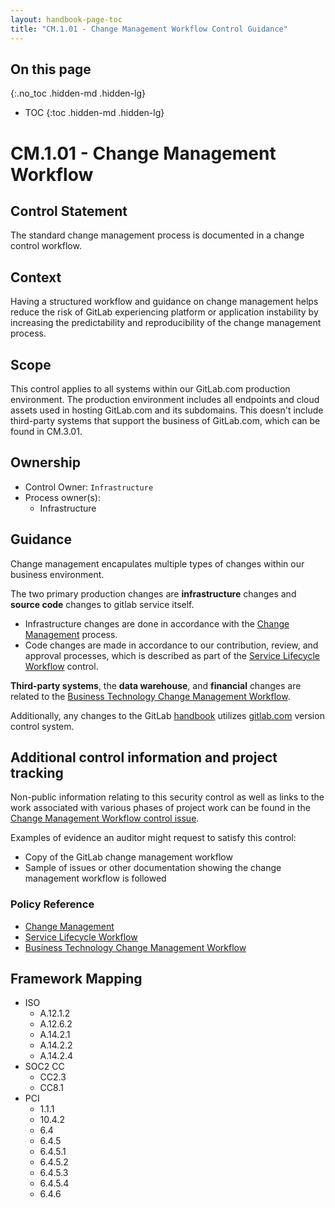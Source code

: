```yaml
---
layout: handbook-page-toc
title: "CM.1.01 - Change Management Workflow Control Guidance"
---
```


## On this page
{:.no_toc .hidden-md .hidden-lg}

- TOC
{:toc .hidden-md .hidden-lg}

# CM.1.01 - Change Management Workflow

## Control Statement

The standard change management process is documented in a change control workflow. 

## Context

Having a structured workflow and guidance on change management helps reduce the risk of GitLab experiencing platform or application instability by increasing the predictability and reproducibility of the change management process.

## Scope

This control applies to all systems within our GitLab.com production environment. The production environment includes all endpoints and cloud assets used in hosting GitLab.com and its subdomains. This doesn't include third-party systems that support the business of GitLab.com, which can be found in CM.3.01.

## Ownership

* Control Owner: `Infrastructure`
* Process owner(s):
    * Infrastructure

## Guidance

Change management encapulates multiple types of changes within our business environment. 

The two primary production changes are **infrastructure** changes and **source code** changes to gitlab service itself. 
* Infrastructure changes are done in accordance with the [Change Management](/handbook/engineering/infrastructure/change-management/) process.
* Code changes are made in accordance to our contribution, review, and approval processes, which is described as part of the [Service Lifecycle Workflow](/handbook/engineering/security/security-assurance/security-compliance/guidance/SLC.1.01_service_lifecycle_workflow.html) control.

**Third-party systems**, the **data warehouse**, and **financial** changes are related to the [Business Technology Change Management Workflow](/handbook/business-ops/business-technology-change-management/).

Additionally, any changes to the GitLab [handbook](about.gitlab.com) utilizes [gitlab.com](gitlab.com) version control system.

## Additional control information and project tracking

Non-public information relating to this security control as well as links to the work associated with various phases of project work can be found in the [Change Management Workflow control issue](https://gitlab.com/gitlab-com/gl-security/security-assurance/sec-compliance/compliance/issues/781).

Examples of evidence an auditor might request to satisfy this control:

* Copy of the GitLab change management workflow
* Sample of issues or other documentation showing the change management workflow is followed

### Policy Reference

* [Change Management](/handbook/engineering/infrastructure/change-management/) 
* [Service Lifecycle Workflow](/handbook/engineering/security/security-assurance/security-compliance/guidance/SLC.1.01_service_lifecycle_workflow.html)
* [Business Technology Change Management Workflow](/handbook/business-ops/business-technology-change-management/)

## Framework Mapping

* ISO
  * A.12.1.2
  * A.12.6.2
  * A.14.2.1
  * A.14.2.2
  * A.14.2.4
* SOC2 CC
  * CC2.3
  * CC8.1
* PCI
  * 1.1.1
  * 10.4.2
  * 6.4
  * 6.4.5
  * 6.4.5.1
  * 6.4.5.2
  * 6.4.5.3
  * 6.4.5.4
  * 6.4.6
